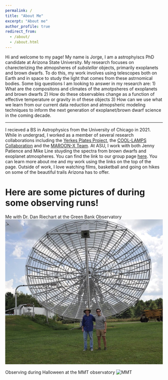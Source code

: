 ```yaml
---
permalink: /
title: "About Me"
excerpt: "About me"
author_profile: true
redirect_from: 
  - /about/
  - /about.html
---
```


Hi and welcome to my page! My name is Jorge, I am a astrophyiscs PhD candidate at Arizona State University. My research focuses on charecterizing the atmopsheres of *substellar* objects, primarily exoplanets and brown dwarfs. To do this, my work involves using telescopes both on Earth and in space to study the light that comes from these astrnomical bodies. Some big questions I am looking to answer in my research are: 1) What are the compositons and climates of the amotpsheres of exoplanets and brown dwarfs 2) How do these observables change as a function of effective temperature or gravity in of these objects 3) How can we use what we learn from our current data reduction and atmopsheric modeling techniques to inform the next generation of exoplanet/brown dwarf science in the coming decade. 


------

I recieved a BS in Astrophysics from the University of Chicago in 2021. While in undergrad, I worked as a member of several research collaborations including the [Yerkes Plates Project](https://iopscience.iop.org/article/10.1088/1538-3873/abec20/pdf), the [COOL-LAMPS Collaboration](https://iopscience.iop.org/article/10.3847/1538-4357/abcb86/pdf) and the [MAROON-X Team](http://www.maroonx.science/). At ASU, I work with both Jenny Patience and Mike Line stuyding the spectra from brown dwarfs and exoplanet atmospheres. You can find the link to our group page [here](https://sites.google.com/a/asu.edu/michael-line-asu/welcome). You can learn more about me and my work using the links on the top of the page. Outside of work, I love watching films, basketball and going on hikes on some of the beautiful trails Arizona has to offer.



# Here are some pictures of during some observing runs! 


Me with Dr. Dan Riechart at the Green Bank Observatory
![](../images/ERIRA.png "Green Bank") 


Observing during Halloween at the MMT observatory
![](../images/MMT.png "MMT")

